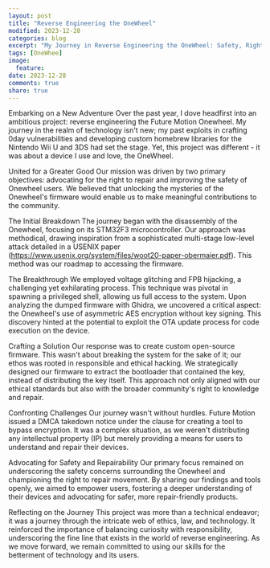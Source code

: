 ```yaml
---
layout: post
title: "Reverse Engineering the OneWheel"
modified: 2023-12-28
categories: blog
excerpt: "My Journey in Reverse Engineering the OneWheel: Safety, Rights, and Innovation"
tags: [OneWhee]
image:
  feature:
date: 2023-12-28
comments: true
share: true
---
```

Embarking on a New Adventure
Over the past year, I dove headfirst into an ambitious project: reverse engineering the Future Motion Onewheel. My journey in the realm of technology isn't new; my past exploits in crafting 0day vulnerabilities and developing custom homebrew libraries for the Nintendo Wii U and 3DS had set the stage. Yet, this project was different - it was about a device I use and love, the OneWheel.

United for a Greater Good
Our mission was driven by two primary objectives: advocating for the right to repair and improving the safety of Onewheel users. We believed that unlocking the mysteries of the Onewheel's firmware would enable us to make meaningful contributions to the community.

The Initial Breakdown
The journey began with the disassembly of the Onewheel, focusing on its STM32F3 microcontroller. Our approach was methodical, drawing inspiration from a sophisticated multi-stage low-level attack detailed in a USENIX paper (https://www.usenix.org/system/files/woot20-paper-obermaier.pdf). This method was our roadmap to accessing the firmware.

The Breakthrough
We employed voltage glitching and FPB hijacking, a challenging yet exhilarating process. This technique was pivotal in spawning a privileged shell, allowing us full access to the system. Upon analyzing the dumped firmware with Ghidra, we uncovered a critical aspect: the Onewheel's use of asymmetric AES encryption without key signing. This discovery hinted at the potential to exploit the OTA update process for code execution on the device.

Crafting a Solution
Our response was to create custom open-source firmware. This wasn't about breaking the system for the sake of it; our ethos was rooted in responsible and ethical hacking. We strategically designed our firmware to extract the bootloader that contained the key, instead of distributing the key itself. This approach not only aligned with our ethical standards but also with the broader community's right to knowledge and repair.

Confronting Challenges
Our journey wasn't without hurdles. Future Motion issued a DMCA takedown notice under the clause for creating a tool to bypass encryption. It was a complex situation, as we weren't distributing any intellectual property (IP) but merely providing a means for users to understand and repair their devices.

Advocating for Safety and Repairability
Our primary focus remained on underscoring the safety concerns surrounding the Onewheel and championing the right to repair movement. By sharing our findings and tools openly, we aimed to empower users, fostering a deeper understanding of their devices and advocating for safer, more repair-friendly products.

Reflecting on the Journey
This project was more than a technical endeavor; it was a journey through the intricate web of ethics, law, and technology. It reinforced the importance of balancing curiosity with responsibility, underscoring the fine line that exists in the world of reverse engineering. As we move forward, we remain committed to using our skills for the betterment of technology and its users.
